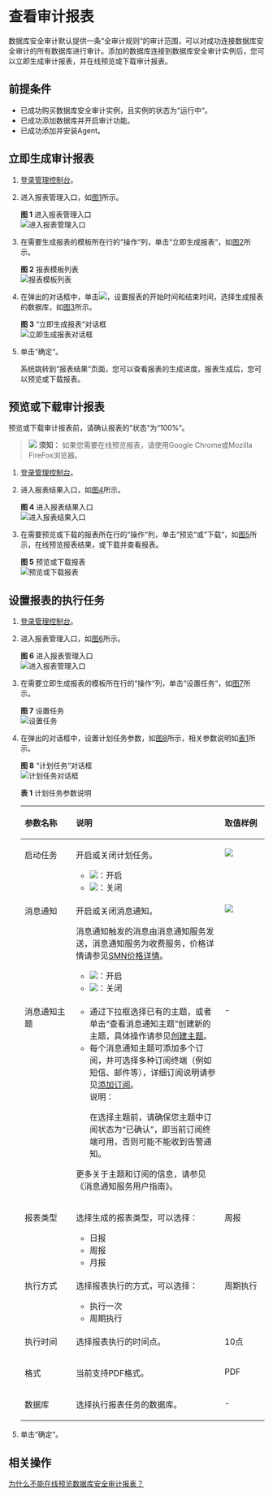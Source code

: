 # 查看审计报表<a name="dbss_01_0248"></a>

数据库安全审计默认提供一条“全审计规则“的审计范围，可以对成功连接数据库安全审计的所有数据库进行审计。添加的数据库连接到数据库安全审计实例后，您可以立即生成审计报表，并在线预览或下载审计报表。

## 前提条件<a name="section441811405410"></a>

-   已成功购买数据库安全审计实例，且实例的状态为“运行中“。
-   已成功添加数据库并开启审计功能。
-   已成功添加并安装Agent。

## 立即生成审计报表<a name="section10474725155414"></a>

1.  [登录管理控制台](https://console.huaweicloud.com/?locale=zh-cn)。
2.  进入报表管理入口，如[图1](#fig61991836131419)所示。

    **图 1**  进入报表管理入口<a name="fig61991836131419"></a>  
    ![](figures/进入报表管理入口.png "进入报表管理入口")

3.  在需要生成报表的模板所在行的“操作“列，单击“立即生成报表“，如[图2](#fig1155923804811)所示。

    **图 2**  报表模板列表<a name="fig1155923804811"></a>  
    ![](figures/报表模板列表.png "报表模板列表")

4.  在弹出的对话框中，单击![](figures/icon-calendar.png)，设置报表的开始时间和结束时间，选择生成报表的数据库，如[图3](#fig69946404516)所示。

    **图 3** “立即生成报表“对话框<a name="fig69946404516"></a>  
    ![](figures/立即生成报表对话框.png "立即生成报表对话框")

5.  单击“确定“。

    系统跳转到“报表结果“页面，您可以查看报表的生成进度。报表生成后，您可以预览或下载报表。


## 预览或下载审计报表<a name="section12248348142713"></a>

预览或下载审计报表前，请确认报表的“状态“为“100%“。

>![](public_sys-resources/icon-notice.gif) **须知：** 
>如果您需要在线预览报表，请使用Google Chrome或Mozilla FireFox浏览器。

1.  [登录管理控制台](https://console.huaweicloud.com/?locale=zh-cn)。
2.  进入报表结果入口，如[图4](#fig177955528129)所示。

    **图 4**  进入报表结果入口<a name="fig177955528129"></a>  
    ![](figures/进入报表结果入口.png "进入报表结果入口")

3.  在需要预览或下载的报表所在行的“操作“列，单击“预览“或“下载“，如[图5](#fig161171357132716)所示，在线预览报表结果，或下载并查看报表。

    **图 5**  预览或下载报表<a name="fig161171357132716"></a>  
    ![](figures/预览或下载报表.png "预览或下载报表")


## 设置报表的执行任务<a name="section93781444126"></a>

1.  [登录管理控制台](https://console.huaweicloud.com/?locale=zh-cn)。
2.  进入报表管理入口，如[图6](#dbss_01_0248_fig61991836131419)所示。

    **图 6**  进入报表管理入口<a name="dbss_01_0248_fig61991836131419"></a>  
    ![](figures/进入报表管理入口.png "进入报表管理入口")

3.  在需要立即生成报表的模板所在行的“操作“列，单击“设置任务“，如[图7](#fig1251973419538)所示。

    **图 7**  设置任务<a name="fig1251973419538"></a>  
    ![](figures/设置任务.png "设置任务")

4.  在弹出的对话框中，设置计划任务参数，如[图8](#fig12523143415310)所示，相关参数说明如[表1](#table29461252153613)所示。

    **图 8** “计划任务“对话框<a name="fig12523143415310"></a>  
    ![](figures/计划任务对话框.png "计划任务对话框")

    **表 1**  计划任务参数说明

    <a name="table29461252153613"></a>
    <table><thead align="left"><tr id="row7948205203612"><th class="cellrowborder" valign="top" width="21%" id="mcps1.2.4.1.1"><p id="p095017524368"><a name="p095017524368"></a><a name="p095017524368"></a>参数名称</p>
    </th>
    <th class="cellrowborder" valign="top" width="61%" id="mcps1.2.4.1.2"><p id="p895114521361"><a name="p895114521361"></a><a name="p895114521361"></a>说明</p>
    </th>
    <th class="cellrowborder" valign="top" width="18%" id="mcps1.2.4.1.3"><p id="p199523525366"><a name="p199523525366"></a><a name="p199523525366"></a>取值样例</p>
    </th>
    </tr>
    </thead>
    <tbody><tr id="row1495265210362"><td class="cellrowborder" valign="top" width="21%" headers="mcps1.2.4.1.1 "><p id="p149534524364"><a name="p149534524364"></a><a name="p149534524364"></a>启动任务</p>
    </td>
    <td class="cellrowborder" valign="top" width="61%" headers="mcps1.2.4.1.2 "><p id="p153321841736"><a name="p153321841736"></a><a name="p153321841736"></a>开启或关闭计划任务。</p>
    <a name="ul934875119443"></a><a name="ul934875119443"></a><ul id="ul934875119443"><li><a name="zh-cn_topic_0145057227_image1164717478"></a><a name="zh-cn_topic_0145057227_image1164717478"></a><span><img id="zh-cn_topic_0145057227_image1164717478" src="figures/icon-open.png"></span>：开启</li><li><a name="zh-cn_topic_0145057227_image74921034122919"></a><a name="zh-cn_topic_0145057227_image74921034122919"></a><span><img id="zh-cn_topic_0145057227_image74921034122919" src="figures/icon-close.png"></span>：关闭</li></ul>
    </td>
    <td class="cellrowborder" valign="top" width="18%" headers="mcps1.2.4.1.3 "><p id="p7590256103319"><a name="p7590256103319"></a><a name="p7590256103319"></a><a name="image2738162563418"></a><a name="image2738162563418"></a><span><img id="image2738162563418" src="figures/icon-open-0.png"></span></p>
    <p id="p129706713618"><a name="p129706713618"></a><a name="p129706713618"></a></p>
    </td>
    </tr>
    <tr id="row1819566164418"><td class="cellrowborder" valign="top" width="21%" headers="mcps1.2.4.1.1 "><p id="p919616174412"><a name="p919616174412"></a><a name="p919616174412"></a>消息通知</p>
    </td>
    <td class="cellrowborder" valign="top" width="61%" headers="mcps1.2.4.1.2 "><p id="p11963634412"><a name="p11963634412"></a><a name="p11963634412"></a>开启或关闭消息通知。</p>
    <p id="p1317335674820"><a name="p1317335674820"></a><a name="p1317335674820"></a>消息通知触发的消息由消息通知服务发送，消息通知服务为收费服务，价格详情请参见<a href="https://www.huaweicloud.com/pricing.html?tab=detail#/smn" target="_blank" rel="noopener noreferrer">SMN价格详情</a>。</p>
    <a name="ul12203758105318"></a><a name="ul12203758105318"></a><ul id="ul12203758105318"><li><a name="image610914291564"></a><a name="image610914291564"></a><span><img id="image610914291564" src="figures/icon-open-0.png"></span>：开启</li><li><a name="image612114304597"></a><a name="image612114304597"></a><span><img id="image612114304597" src="figures/icon-close-1.png"></span>：关闭</li></ul>
    </td>
    <td class="cellrowborder" valign="top" width="18%" headers="mcps1.2.4.1.3 "><p id="p5196196104414"><a name="p5196196104414"></a><a name="p5196196104414"></a><a name="image19682105416402"></a><a name="image19682105416402"></a><span><img id="image19682105416402" src="figures/icon-open-0.png"></span></p>
    </td>
    </tr>
    <tr id="row382510306447"><td class="cellrowborder" valign="top" width="21%" headers="mcps1.2.4.1.1 "><p id="p18261530114420"><a name="p18261530114420"></a><a name="p18261530114420"></a>消息通知主题</p>
    </td>
    <td class="cellrowborder" valign="top" width="61%" headers="mcps1.2.4.1.2 "><a name="ul945025484416"></a><a name="ul945025484416"></a><ul id="ul945025484416"><li>通过下拉框选择已有的主题，或者单击<span class="parmname" id="dbss_01_0239_parmname1919461913293"><a name="dbss_01_0239_parmname1919461913293"></a><a name="dbss_01_0239_parmname1919461913293"></a>“查看消息通知主题”</span>创建新的主题，具体操作请参见<a href="https://support.huaweicloud.com/usermanual-smn/zh-cn_topic_0043961401.html" target="_blank" rel="noopener noreferrer">创建主题</a>。</li><li>每个消息通知主题可添加多个订阅，并可选择多种订阅终端（例如短信、邮件等），详细订阅说明请参见<a href="https://support.huaweicloud.com/usermanual-smn/smn_ug_0008.html" target="_blank" rel="noopener noreferrer">添加订阅</a>。<div class="note" id="dbss_01_0239_note651131714286"><a name="dbss_01_0239_note651131714286"></a><a name="dbss_01_0239_note651131714286"></a><span class="notetitle"> 说明： </span><div class="notebody"><p id="dbss_01_0239_p155113174288"><a name="dbss_01_0239_p155113174288"></a><a name="dbss_01_0239_p155113174288"></a>在选择主题前，请确保您主题中订阅状态为<span class="parmvalue" id="dbss_01_0239_parmvalue1482141615305"><a name="dbss_01_0239_parmvalue1482141615305"></a><a name="dbss_01_0239_parmvalue1482141615305"></a>“已确认”</span>，即当前订阅终端可用，否则可能不能收到告警通知。</p>
    </div></div>
    </li></ul>
    <p id="p85837369330"><a name="p85837369330"></a><a name="p85837369330"></a>更多关于主题和订阅的信息，请参见<span id="cite17471936162918"><a name="cite17471936162918"></a><a name="cite17471936162918"></a>《消息通知服务用户指南》</span>。</p>
    </td>
    <td class="cellrowborder" valign="top" width="18%" headers="mcps1.2.4.1.3 "><p id="p98268307447"><a name="p98268307447"></a><a name="p98268307447"></a>-</p>
    </td>
    </tr>
    <tr id="row995917529362"><td class="cellrowborder" valign="top" width="21%" headers="mcps1.2.4.1.1 "><p id="p20959145216368"><a name="p20959145216368"></a><a name="p20959145216368"></a>报表类型</p>
    </td>
    <td class="cellrowborder" valign="top" width="61%" headers="mcps1.2.4.1.2 "><p id="p12960125233614"><a name="p12960125233614"></a><a name="p12960125233614"></a>选择生成的报表类型，可以选择：</p>
    <a name="ul11951164818432"></a><a name="ul11951164818432"></a><ul id="ul11951164818432"><li>日报</li><li>周报</li><li>月报</li></ul>
    </td>
    <td class="cellrowborder" valign="top" width="18%" headers="mcps1.2.4.1.3 "><p id="p149601652163619"><a name="p149601652163619"></a><a name="p149601652163619"></a>周报</p>
    </td>
    </tr>
    <tr id="row124355156593"><td class="cellrowborder" valign="top" width="21%" headers="mcps1.2.4.1.1 "><p id="p1443561565910"><a name="p1443561565910"></a><a name="p1443561565910"></a>执行方式</p>
    </td>
    <td class="cellrowborder" valign="top" width="61%" headers="mcps1.2.4.1.2 "><p id="p1943541535919"><a name="p1943541535919"></a><a name="p1943541535919"></a>选择报表执行的方式，可以选择：</p>
    <a name="ul147411493595"></a><a name="ul147411493595"></a><ul id="ul147411493595"><li>执行一次</li><li>周期执行</li></ul>
    </td>
    <td class="cellrowborder" valign="top" width="18%" headers="mcps1.2.4.1.3 "><p id="p1143541525919"><a name="p1143541525919"></a><a name="p1143541525919"></a>周期执行</p>
    </td>
    </tr>
    <tr id="row3960852133616"><td class="cellrowborder" valign="top" width="21%" headers="mcps1.2.4.1.1 "><p id="p1960185211365"><a name="p1960185211365"></a><a name="p1960185211365"></a>执行时间</p>
    </td>
    <td class="cellrowborder" valign="top" width="61%" headers="mcps1.2.4.1.2 "><p id="p7980183510454"><a name="p7980183510454"></a><a name="p7980183510454"></a>选择报表执行的时间点。</p>
    </td>
    <td class="cellrowborder" valign="top" width="18%" headers="mcps1.2.4.1.3 "><p id="p15685168460"><a name="p15685168460"></a><a name="p15685168460"></a>10点</p>
    </td>
    </tr>
    <tr id="row19470200440"><td class="cellrowborder" valign="top" width="21%" headers="mcps1.2.4.1.1 "><p id="p124702034416"><a name="p124702034416"></a><a name="p124702034416"></a>格式</p>
    </td>
    <td class="cellrowborder" valign="top" width="61%" headers="mcps1.2.4.1.2 "><p id="p64711016449"><a name="p64711016449"></a><a name="p64711016449"></a>当前支持PDF格式。</p>
    </td>
    <td class="cellrowborder" valign="top" width="18%" headers="mcps1.2.4.1.3 "><p id="p154719013441"><a name="p154719013441"></a><a name="p154719013441"></a>PDF</p>
    </td>
    </tr>
    <tr id="row1743917410440"><td class="cellrowborder" valign="top" width="21%" headers="mcps1.2.4.1.1 "><p id="p10337601049"><a name="p10337601049"></a><a name="p10337601049"></a>数据库</p>
    </td>
    <td class="cellrowborder" valign="top" width="61%" headers="mcps1.2.4.1.2 "><p id="p8942134215454"><a name="p8942134215454"></a><a name="p8942134215454"></a>选择执行报表任务的数据库。</p>
    </td>
    <td class="cellrowborder" valign="top" width="18%" headers="mcps1.2.4.1.3 "><p id="p114391046444"><a name="p114391046444"></a><a name="p114391046444"></a>-</p>
    </td>
    </tr>
    </tbody>
    </table>

5.  单击“确定“。

## 相关操作<a name="section53031352181615"></a>

[为什么不能在线预览数据库安全审计报表？](https://support.huaweicloud.com/dbss_faq/dbss_01_0289.html)

